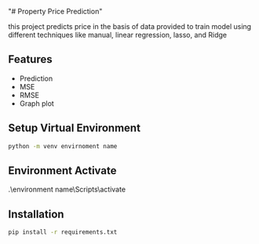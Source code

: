 "# Property Price Prediction" 

this project predicts price in the basis of data provided to train model using different techniques like manual, linear regression, lasso, and Ridge


## Features
- Prediction
- MSE
- RMSE
- Graph plot

## Setup  Virtual Environment
```bash
python -m venv envirnoment name
```
## Environment Activate
.\environment name\Scripts\activate


## Installation
```bash
pip install -r requirements.txt
